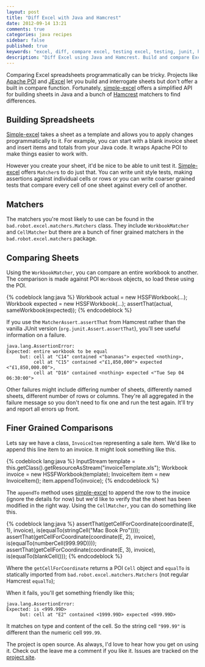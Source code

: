 ```yaml
---
layout: post
title: "Diff Excel with Java and Hamcrest"
date: 2012-09-14 13:21
comments: true
categories: java recipes
sidebar: false
published: true
keywords: "excel, diff, compare excel, testing excel, testing, junit, hamcrest, java"
description: "Diff Excel using Java and Hamcrest. Build and compare Excel files using Java and Hamcrest."
---
```


Comparing Excel spreadsheets programmatically can be tricky. Projects like [Apache POI](http://poi.apache.org/) and [JExcel](http://jexcelapi.sourceforge.net/) let you build and interrogate sheets but don't offer a built in compare function. Fortunately, [simple-excel](http://github.com/tobyweston/simple-excel) offers a simplified API for building sheets in Java and a bunch of [Hamcrest](http://hamcrest.org/) matchers to find differences.

<!-- more -->

## Building Spreadsheets

[Simple-excel](http://github.com/tobyweston/simple-excel) takes a sheet as a template and allows you to apply changes programmatically to it. For example, you can start with a blank invoice sheet and insert items and totals from your Java code. It wraps Apache POI to make things easier to work with.

However you create your sheet, it'd be nice to be able to unit test it. [Simple-excel](http://github.com/tobyweston/simple-excel) offers `Matcher`s to do just that. You can write unit style tests, making assertions against individual cells or rows or you can write coarser grained tests that compare every cell of one sheet against every cell of another.

## Matchers

The matchers you're most likely to use can be found in the `bad.robot.excel.matchers.Matchers` class. They include `WorkbookMatcher` and `CellMatcher` but there are a bunch of finer grained matchers in the `bad.robot.excel.matchers` package.

## Comparing Sheets

Using the `WorkbookMatcher`, you can compare an entire workbook to another. The comparison is made against POI `Workbook` objects, so load these using the POI.

{% codeblock lang:java %}
Workbook actual = new HSSFWorkbook(...);
Workbook expected = new HSSFWorkbook(...);
assertThat(actual, sameWorkbook(expected));
{% endcodeblock %}


If you use the `MatcherAssert.assertThat` from Hamcrest rather than the vanilla JUnit version (`org.junit.Assert.assertThat`), you'll see useful information on a failure.

    java.lang.AssertionError:
    Expected: entire workbook to be equal
         but: cell at "C14" contained <"bananas"> expected <nothing>,
              cell at "C15" contained <"£1,850,000"> expected <"£1,850,000.00">,
              cell at "D16" contained <nothing> expected <"Tue Sep 04 06:30:00">


Other failures might include differing number of sheets, differently named sheets, different number of rows or columns. They're all aggregated in the failure message so you don't need to fix one and run the test again. It'll try and report all errors up front.


## Finer Grained Comparisons

Lets say we have a class, `InvoiceItem` representing a sale item. We'd like to append this line item to an invoice. It might look something like this.

{% codeblock lang:java %}
InputStream template = this.getClass().getResourceAsStream("invoiceTemplate.xls");
Workbook invoice = new HSSFWorkbook(template);
InvoiceItem item = new InvoiceItem();
item.appendTo(invoice);
{% endcodeblock %}

The `appendTo` method uses [simple-excel](http://github.com/tobyweston/simple-excel) to append the row to the invoice (ignore the details for now) but we'd like to verify that the sheet has been modified in the right way. Using the `CellMatcher`, you can do something like this.

{% codeblock lang:java %}
assertThat(getCellForCoordinate(coordinate(E, 1), invoice), is(equalTo(stringCell("Mac Book Pro"))));
assertThat(getCellForCoordinate(coordinate(E, 2), invoice), is(equalTo(numberCell(999.99D))));
assertThat(getCellForCoordinate(coordinate(E, 3), invoice), is(equalTo(blankCell()));
{% endcodeblock %}

Where the `getCellForCoordinate` returns a POI `Cell` object and `equalTo` is statically imported from `bad.robot.excel.matchers.Matchers` (not regular Hamcrest `equalTo`);

When it fails, you'll get something friendly like this;

	java.lang.AssertionError:
	Expected: is <999.99D>
		 but: cell at "E2" contained <1999.99D> expected <999.99D>

It matches on type and content of the cell. So the string cell `"999.99"` is different than the numeric cell `999.99`.



The project is open source. As always, I'd love to hear how you get on using it. Check out the leave me a comment if you like it. Issues are tracked on the [project site](http://github.com/tobyweston/simple-excel/issues).

